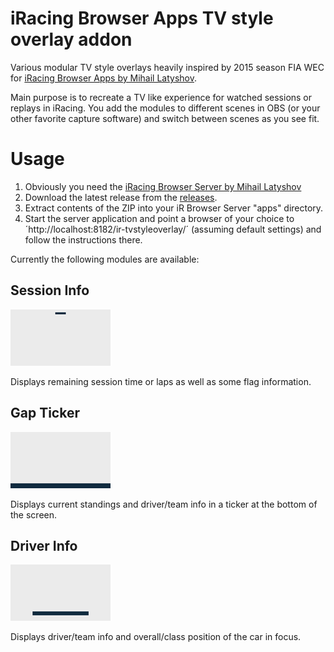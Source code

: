 iRacing Browser Apps TV style overlay addon
===========================================

Various modular TV style overlays heavily inspired by 2015 season FIA WEC for [iRacing Browser Apps by Mihail Latyshov](http://ir-apps.kutu.ru/).

Main purpose is to recreate a TV like experience for watched sessions or replays in iRacing. You add the modules to different scenes in OBS (or your other favorite capture software) and switch between scenes as you see fit.

Usage
=====

1. Obviously you need the [iRacing Browser Server by Mihail Latyshov](http://ir-apps.kutu.ru/)
2. Download the latest release from the [releases](//github.com/MorisatoK/ir-tvstyleoverlay/releases).
3. Extract contents of the ZIP into your iR Browser Server "apps" directory.
4. Start the server application and point a browser of your choice to ´http://localhost:8182/ir-tvstyleoverlay/´ (assuming default settings) and follow the instructions there.

Currently the following modules are available:

Session Info
------------
![Session Info Position](img/layout/session-info.png)

Displays remaining session time or laps as well as some flag information.

Gap Ticker
----------
![Gap Ticker Position](img/layout/gap-ticker.png)

Displays current standings and driver/team info in a ticker at the bottom of the screen.

Driver Info
-----------
![Driver Info Position](img/layout/driver-info.png)

Displays driver/team info and overall/class position of the car in focus.
